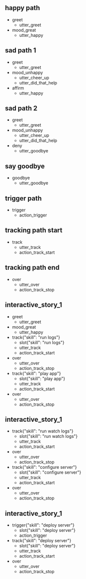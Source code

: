 ## happy path
* greet
  - utter_greet
* mood_great
  - utter_happy

## sad path 1
* greet
  - utter_greet
* mood_unhappy
  - utter_cheer_up
  - utter_did_that_help
* affirm
  - utter_happy

## sad path 2
* greet
  - utter_greet
* mood_unhappy
  - utter_cheer_up
  - utter_did_that_help
* deny
  - utter_goodbye

## say goodbye
* goodbye
  - utter_goodbye

## trigger path
* trigger
  - action_trigger

## tracking path start
* track
  - utter_track
  - action_track_start

## tracking path end
* over
  - utter_over
  - action_track_stop

## interactive_story_1
* greet
    - utter_greet
* mood_great
    - utter_happy
* track{"skill": "run logs"}
    - slot{"skill": "run logs"}
    - utter_track
    - action_track_start
* over
    - utter_over
    - action_track_stop
* track{"skill": "play app"}
    - slot{"skill": "play app"}
    - utter_track
    - action_track_start
* over
    - utter_over
    - action_track_stop


## interactive_story_1
* track{"skill": "run watch logs"}
    - slot{"skill": "run watch logs"}
    - utter_track
    - action_track_start
* over
    - utter_over
    - action_track_stop
* track{"skill": "configure server"}
    - slot{"skill": "configure server"}
    - utter_track
    - action_track_start
* over
    - utter_over
    - action_track_stop

## interactive_story_1
* trigger{"skill": "deploy server"}
    - slot{"skill": "deploy server"}
    - action_trigger
* track{"skill": "deploy server"}
    - slot{"skill": "deploy server"}
    - utter_track
    - action_track_start
* over
    - utter_over
    - action_track_stop
